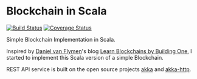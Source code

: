# Blockchain in Scala

[![Build Status](https://travis-ci.org/fluency03/blockchain-in-scala.svg?branch=master)](https://travis-ci.org/fluency03/blockchain-in-scala)
[![Coverage Status](https://coveralls.io/repos/github/fluency03/blockchain-in-scala/badge.svg?branch=master)](https://coveralls.io/github/fluency03/blockchain-in-scala?branch=master)

Simple Blockchain Implementation in Scala.

Inspired by [Daniel van Flymen](http://www.dvf.nyc/)'s blog [Learn Blockchains by Building One](https://hackernoon.com/learn-blockchains-by-building-one-117428612f46), I started to implement this Scala version of a simple Blockchain.

REST API service is built on the open source projects [akka](https://github.com/akka/akka) and [akka-http](https://github.com/akka/akka-http).

